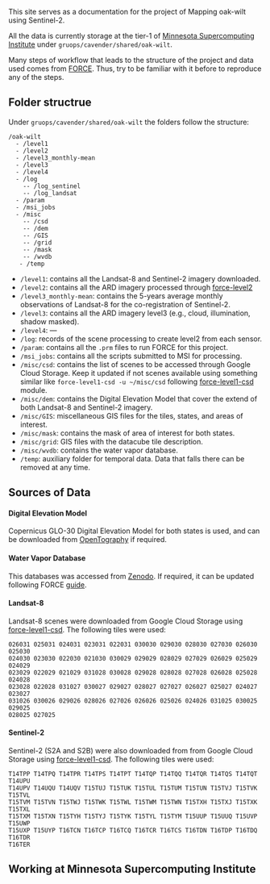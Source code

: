 This site serves as a documentation for the project of Mapping oak-wilt
using Sentinel-2.

All the data is currently storage at the tier-1 of [Minnesota
Supercomputing Institute](https://www.msi.umn.edu/) under
`gruops/cavender/shared/oak-wilt`.

Many steps of workflow that leads to the structure of the project and
data used comes from
[FORCE](https://force-eo.readthedocs.io/en/latest/). Thus, try to be
familiar with it before to reproduce any of the steps.

## Folder structrue

Under `gruops/cavender/shared/oak-wilt` the folders follow the
structure:

    /oak-wilt
      - /level1
      - /level2
      - /level3_monthly-mean
      - /level3
      - /level4
      - /log
        -- /log_sentinel
        -- /log_landsat
      - /param
      - /msi_jobs
      - /misc
        -- /csd
        -- /dem
        -- /GIS
        -- /grid
        -- /mask
        -- /wvdb
       - /temp

-   `/level1`: contains all the Landsat-8 and Sentinel-2 imagery
    downloaded.
-   `/level2`: contains all the ARD imagery processed through
    [force-level2](https://force-eo.readthedocs.io/en/latest/howto/l2-ard.html#tut-ard)
-   `/level3_monthly-mean`: contains the 5-years average monthly
    observations of Landsat-8 for the co-registration of Sentinel-2.
-   `/level3`: contains all the ARD imagery level3 (e.g., cloud,
    illumination, shadow masked).
-   `/level4`: —
-   `/log`: records of the scene processing to create level2 from each
    sensor.
-   `/param`: contains all the `.prm` files to run FORCE for this
    project.
-   `/msi_jobs`: contains all the scripts submitted to MSI for
    processing.
-   `/misc/csd`: contains the list of scenes to be accessed through
    Google Cloud Storage. Keep it updated if not scenes available using
    something similar like `force-level1-csd -u ~/misc/csd` following
    [force-level1-csd](https://force-eo.readthedocs.io/en/latest/howto/level1-csd.html#tut-l1csd)
    module.
-   `/misc/dem`: contains the Digital Elevation Model that cover the
    extend of both Landsat-8 and Sentinel-2 imagery.
-   `/misc/GIS`: miscellaneous GIS files for the tiles, states, and
    areas of interest.
-   `/misc/mask`: contains the mask of area of interest for both states.
-   `/misc/grid`: GIS files with the datacube tile description.
-   `/misc/wvdb`: contains the water vapor database.
-   `/temp`: auxiliary folder for temporal data. Data that falls there
    can be removed at any time.

## Sources of Data

#### Digital Elevation Model

Copernicus GLO-30 Digital Elevation Model for both states is used, and
can be downloaded from
[OpenTography](https://portal.opentopography.org/raster?opentopoID=OTSDEM.032021.4326.3)
if required.

#### Water Vapor Database

This databases was accessed from
[Zenodo](https://zenodo.org/record/4468701#.YfF4IPvF05k). If required,
it can be updated following FORCE
[guide](https://force-eo.readthedocs.io/en/latest/howto/wvdb.html).

#### Landsat-8

Landsat-8 scenes were downloaded from Google Cloud Storage using
[force-level1-csd](https://force-eo.readthedocs.io/en/latest/howto/level1-csd.html).
The following tiles were used:

    026031 025031 024031 023031 022031 030030 029030 028030 027030 026030 025030 
    024030 023030 022030 021030 030029 029029 028029 027029 026029 025029 024029 
    023029 022029 021029 031028 030028 029028 028028 027028 026028 025028 024028 
    023028 022028 031027 030027 029027 028027 027027 026027 025027 024027 023027 
    031026 030026 029026 028026 027026 026026 025026 024026 031025 030025 029025 
    028025 027025

#### Sentinel-2

Sentinel-2 (S2A and S2B) were also downloaded from from Google Cloud
Storage using
[force-level1-csd](https://force-eo.readthedocs.io/en/latest/howto/level1-csd.html).
The following tiles were used:

    T14TPP T14TPQ T14TPR T14TPS T14TPT T14TQP T14TQQ T14TQR T14TQS T14TQT T14UPU 
    T14UPV T14UQU T14UQV T15TUJ T15TUK T15TUL T15TUM T15TUN T15TVJ T15TVK T15TVL 
    T15TVM T15TVN T15TWJ T15TWK T15TWL T15TWM T15TWN T15TXH T15TXJ T15TXK T15TXL 
    T15TXM T15TXN T15TYH T15TYJ T15TYK T15TYL T15TYM T15UUP T15UUQ T15UVP T15UWP 
    T15UXP T15UYP T16TCN T16TCP T16TCQ T16TCR T16TCS T16TDN T16TDP T16TDQ T16TDR 
    T16TER

## Working at Minnesota Supercomputing Institute
